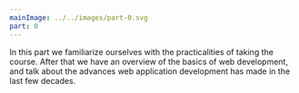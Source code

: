 ```yaml
---
mainImage: ../../images/part-0.svg
part: 0
---
```


<div class="intro">

<!-- Tässä osassa tutustumme ensin kurssin käytänteisiin ja suorittamistapaan. Sen jälkeen käymme katsauksen websovelluskehityksen perusteisiin ja siihen mihin suuntaan websovelluskehitys on edennyt parin kymmenen viime vuoden aikana. -->
In this part we familiarize ourselves with the practicalities of taking the course. After that we have an overview of the basics of web development, and talk about the advances web application development has made in the last few decades. 
</div>
